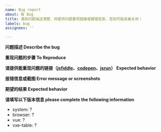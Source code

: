 ```yaml
---
name: Bug report
about: 有 Bug
title: 请将问题描述清楚、并提供问题重现链接或报错信息，否则可能会被关闭！
labels: bug
assignees: ''

---
```


**问题描述 Describe the bug**


**重现问题的步骤 To Reproduce**


**请提供能重现问题的链接（[jsfiddle](https://jsfiddle.net/w8q6unes/)、[codepen](https://codepen.io/anon/pen/gJEmRW)、[jsrun](https://jsrun.net/vIyKp/edit)） Expected behavior**


**报错信息或截图 Error message or screenshots**


**期望的结果 Expected behavior**


**请填写以下版本信息 please complete the following information**
 - system: ?
 - browser: ?
 - vue: ?
 - vxe-table: ?
